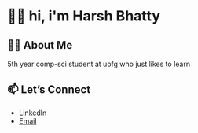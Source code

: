 # 🙋‍♂️ hi, i'm Harsh Bhatty

## 👨‍💻 About Me
5th year comp-sci student at uofg who just likes to learn

## 📫 Let’s Connect
- [LinkedIn](https://www.linkedin.com/in/hbhatty/)
- [Email](hbhatty@uoguelph.ca)

<!--
**hbhatty/hbhatty** is a ✨ _special_ ✨ repository because its `README.md` (this file) appears on your GitHub profile.

##  ABOUT Here are some ideas to get you started:
  
- 🔭 I’m currently working on ...
- 🌱 I’m currently learning ...
- 👯 I’m looking to collaborate on ...
- 🤔 I’m looking for help with ...
- 💬 Ask me about ...
- 📫 How to reach me: ...
- 😄 Pronouns: ...
- ⚡ Fun fact: ...
-->
